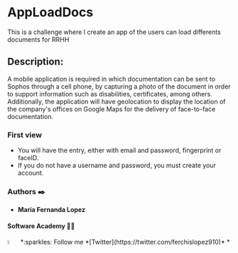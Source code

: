 # AppLoadDocs
This is a challenge where I create an app of the users can load differents documents for RRHH

## Description:
A mobile application is required in which documentation can be sent to Sophos through a cell phone, by capturing a photo of the document in order to support information such as disabilities, certificates, among others.
Additionally, the application will have geolocation to display the location of the company's offices on Google Maps for the delivery of face-to-face documentation.

### First view
- You will have the entry, either with email and password, fingerprint or faceID.
- If you do not have a username and password, you must create your account.

### Authors :black_nib:
* __Maria Fernanda Lopez__

#### Software Academy 👨‍💻
<p aling="center">
<a><img src="https://i.pinimg.com/originals/ba/46/c8/ba46c8090ccc536ef26c005f9f2fc404.gif" alt="Twitter" width=5% /></a>
*:sparkles: Follow me *[Twitter](https://twitter.com/ferchislopez910)*
*<p aling="center">
